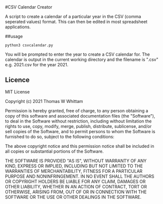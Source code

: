 #CSV Calendar Creator

A script to create a calendar of a particular year in the
CSV (comma seperated values) format. This can then be edited in most
spreadsheet applications.

##usage
```
python3 csvcalendar.py
```

You will be prompted to enter the year to create a CSV calendar for.
The calendar is output in the current working directory and the filename is
"<year>.csv" e.g. 2021.csv for the year 2021.

## Licence

MIT License

Copyright (c) 2021 Thomas W Whittam

Permission is hereby granted, free of charge, to any person obtaining a copy
of this software and associated documentation files (the "Software"), to deal
in the Software without restriction, including without limitation the rights
to use, copy, modify, merge, publish, distribute, sublicense, and/or sell
copies of the Software, and to permit persons to whom the Software is
furnished to do so, subject to the following conditions:

The above copyright notice and this permission notice shall be included in all
copies or substantial portions of the Software.

THE SOFTWARE IS PROVIDED "AS IS", WITHOUT WARRANTY OF ANY KIND, EXPRESS OR
IMPLIED, INCLUDING BUT NOT LIMITED TO THE WARRANTIES OF MERCHANTABILITY,
FITNESS FOR A PARTICULAR PURPOSE AND NONINFRINGEMENT. IN NO EVENT SHALL THE
AUTHORS OR COPYRIGHT HOLDERS BE LIABLE FOR ANY CLAIM, DAMAGES OR OTHER
LIABILITY, WHETHER IN AN ACTION OF CONTRACT, TORT OR OTHERWISE, ARISING FROM,
OUT OF OR IN CONNECTION WITH THE SOFTWARE OR THE USE OR OTHER DEALINGS IN THE
SOFTWARE.
